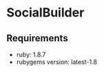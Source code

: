 SocialBuilder
=============

Requirements
------------

* ruby: 1.8.7
* rubygems version: latest-1.8